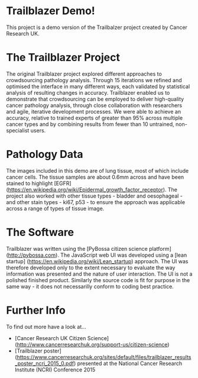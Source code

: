 # Trailblazer Demo!

This project is a demo version of the Trailbalzer project created by Cancer Research UK.

# The Trailblazer Project

The original Trailblazer project explored different approaches to crowdsourcing pathology analysis.
Through 15 iterations we refined and optimised the interface in many different ways, each validated by 
statistical analysis of resulting changes in accuracy. 
Trailblazer enabled us to demonstrate that crowdsourcing can be employed to deliver high-quality cancer pathology analysis, 
through close collaboration with researchers and agile, iterative development processes. 
We were able to achieve an accuracy, relative to trained experts of greater than 95% across multiple cancer types and 
by combining results from fewer than 10 untrained, non-specialist users.

# Pathology Data

The images included in this demo are of lung tissue, most of which include cancer cells.
The tissue samples are about 0.6mm across and have been stained to highlight [EGFR] (https://en.wikipedia.org/wiki/Epidermal_growth_factor_receptor).
The project also worked with other tissue types - bladder and oesophageal - and other stain types - ki67, p53 - to ensure the approach was
applicable across a range of types of tissue image.

# The Software

Trailblazer was written using the [PyBossa citizen science platform] (http://pybossa.com).
The JavaScript web UI was developed using a [lean startup] (https://en.wikipedia.org/wiki/Lean_startup) approach.
The UI was therefore developed only to the extent necessary to evaluate the way information was presented and the nature of user interaction. 
The UI is not a polished finished product.
Similarly the source code is fit for purpose in the same way - it does not necessarilly conform to coding best practice.

# Further Info

To find out more have a look at...

 * [Cancer Research UK Citizen Science] (http://www.cancerresearchuk.org/support-us/citizen-science)
 * [Trailblazer poster] (https://www.cancerresearchuk.org/sites/default/files/trailblazer_results_poster_ncri_2015_0.pdf) 
 presented at the National Cancer Research Institute (NCRI) Conference 2015
